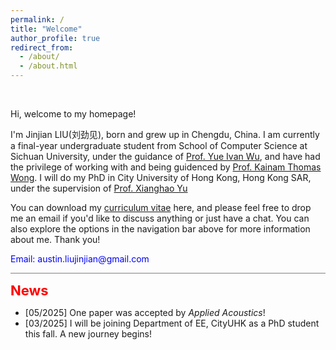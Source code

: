 ```yaml
---
permalink: /
title: "Welcome"
author_profile: true
redirect_from: 
  - /about/
  - /about.html
---
```


<br>

Hi, welcome to my homepage!

  
I'm Jinjian LIU(<font face="楷体">刘劲见</font>), born and grew up in Chengdu, China. I am currently a final-year undergraduate student from School of Computer Science at Sichuan University, under the guidance of [Prof. Yue Ivan Wu](https://scholar.google.com/citations?user=3hAyJWwAAAAJ&hl=en&oi=ao), and have had the privilege of working with and being guidenced by [Prof. Kainam Thomas Wong](https://scholar.google.com/citations?user=kCs2aSQAAAAJ&view_op=list_works&sortby=pubdate).  I will do my PhD in City University of Hong Kong, Hong Kong SAR, under the supervision of [Prof. Xianghao Yu](https://www.ee.cityu.edu.hk/~alexyu/index.html)

You can download my [curriculum vitae](../assets/CV-2025-05-14-JJL.pdf) here, and please feel free to drop me an email if you'd like to discuss anything or just have a chat. You can also explore the options in the navigation bar above for more information about me. Thank you!

<p style="color:blue">
Email: austin.liujinjian@gmail.com
</p>


<hr style="border: none; height: 1px; background-color: gray; margin: 10px 0;">

<strong style="color: red; font-size: 22px;">News</strong>  
<ul>  
  <li>[05/2025] One paper was accepted by <i>Applied Acoustics</i>!</li>
  <li>[03/2025] I will be joining Department of EE, CityUHK as a PhD student this fall. A new journey begins!</li>  
</ul>





